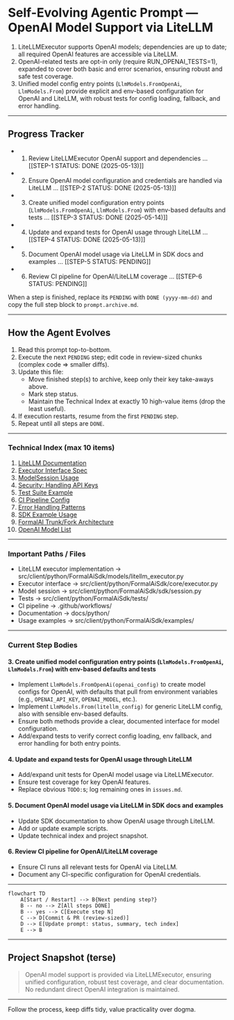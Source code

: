 # Self-Evolving Agentic Prompt — OpenAI Model Support via LiteLLM

<!--- COMPLETED-STEP SUMMARIES (append most salient take-aways, pitfalls, key decisions) --->
<!-- Example: 1. OpenAI model support is best handled through LiteLLM; avoid redundant direct integration. -->
1. LiteLLMExecutor supports OpenAI models; dependencies are up to date; all required OpenAI features are accessible via LiteLLM.
2. OpenAI-related tests are opt-in only (require RUN_OPENAI_TESTS=1), expanded to cover both basic and error scenarios, ensuring robust and safe test coverage.
3. Unified model config entry points (`LlmModels.FromOpenAi`, `LlmModels.From`) provide explicit and env-based configuration for OpenAI and LiteLLM, with robust tests for config loading, fallback, and error handling.
---

## Progress Tracker

* 1. Review LiteLLMExecutor OpenAI support and dependencies ... [[STEP-1 STATUS: DONE (2025-05-13)]]
* 2. Ensure OpenAI model configuration and credentials are handled via LiteLLM ... [[STEP-2 STATUS: DONE (2025-05-13)]]
* 3. Create unified model configuration entry points (`LlmModels.FromOpenAi`, `LlmModels.From`) with env-based defaults and tests ... [[STEP-3 STATUS: DONE (2025-05-14)]]
* 4. Update and expand tests for OpenAI usage through LiteLLM ... [[STEP-4 STATUS: DONE (2025-05-13)]]
* 5. Document OpenAI model usage via LiteLLM in SDK docs and examples ... [[STEP-5 STATUS: PENDING]]
* 6. Review CI pipeline for OpenAI/LiteLLM coverage ... [[STEP-6 STATUS: PENDING]]

When a step is finished, replace its `PENDING` with `DONE (yyyy-mm-dd)` and copy the full step block to `prompt.archive.md`.

---

## How the Agent Evolves

1. Read this prompt top-to-bottom.
2. Execute the next `PENDING` step; edit code in review-sized chunks (complex code => smaller diffs).
3. Update this file:
   * Move finished step(s) to archive, keep only their key take-aways above.
   * Mark step status.
   * Maintain the Technical Index at exactly 10 high-value items (drop the least useful).
4. If execution restarts, resume from the first `PENDING` step.
5. Repeat until all steps are `DONE`.

---

### Technical Index (max 10 items)

1. [LiteLLM Documentation](https://github.com/BerriAI/litellm)
2. [Executor Interface Spec](../core/executor.py)
3. [ModelSession Usage](../sdk/session.py)
4. [Security: Handling API Keys](https://platform.openai.com/docs/guides/authentication)
5. [Test Suite Example](../tests/test_litellm_executor.py)
6. [CI Pipeline Config](../../../../.github/workflows/)
7. [Error Handling Patterns](../exceptions/)
8. [SDK Example Usage](../examples/chat_with_ollama.py)
9. [FormalAI Trunk/Fork Architecture](../core/types.py)
10. [OpenAI Model List](https://platform.openai.com/docs/models)

---

### Important Paths / Files

* LiteLLM executor implementation   -> src/client/python/FormalAiSdk/models/litellm_executor.py
* Executor interface               -> src/client/python/FormalAiSdk/core/executor.py
* Model session                    -> src/client/python/FormalAiSdk/sdk/session.py
* Tests                            -> src/client/python/FormalAiSdk/tests/
* CI pipeline                      -> .github/workflows/
* Documentation                    -> docs/python/
* Usage examples                   -> src/client/python/FormalAiSdk/examples/

---

### Current Step Bodies

#### 3. Create unified model configuration entry points (`LlmModels.FromOpenAi`, `LlmModels.From`) with env-based defaults and tests

* Implement `LlmModels.FromOpenAi(openai_config)` to create model configs for OpenAI, with defaults that pull from environment variables (e.g., `OPENAI_API_KEY`, `OPENAI_MODEL`, etc.).
* Implement `LlmModels.From(litellm_config)` for generic LiteLLM config, also with sensible env-based defaults.
* Ensure both methods provide a clear, documented interface for model configuration.
* Add/expand tests to verify correct config loading, env fallback, and error handling for both entry points.

#### 4. Update and expand tests for OpenAI usage through LiteLLM

* Add/expand unit tests for OpenAI model usage via LiteLLMExecutor.
* Ensure test coverage for key OpenAI features.
* Replace obvious `TODO:`s; log remaining ones in `issues.md`.

#### 5. Document OpenAI model usage via LiteLLM in SDK docs and examples

* Update SDK documentation to show OpenAI usage through LiteLLM.
* Add or update example scripts.
* Update technical index and project snapshot.

#### 6. Review CI pipeline for OpenAI/LiteLLM coverage

* Ensure CI runs all relevant tests for OpenAI via LiteLLM.
* Document any CI-specific configuration for OpenAI credentials.

---

```mermaid
flowchart TD
    A[Start / Restart] --> B{Next pending step?}
    B -- no --> Z[All steps DONE]
    B -- yes --> C[Execute step N]
    C --> D[Commit & PR (review-sized)]
    D --> E[Update prompt: status, summary, tech index]
    E --> B
```

---

## Project Snapshot (terse)

> OpenAI model support is provided via LiteLLMExecutor, ensuring unified configuration, robust test coverage, and clear documentation. No redundant direct OpenAI integration is maintained.

---

Follow the process, keep diffs tidy, value practicality over dogma.

